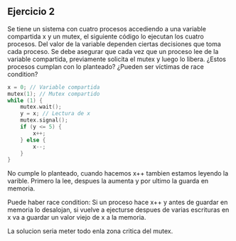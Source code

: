 ## Ejercicio 2
Se tiene un sistema con cuatro procesos accediendo a una variable compartida x y un mutex, el
siguiente código lo ejecutan los cuatro procesos. Del valor de la variable dependen ciertas decisiones
que toma cada proceso. Se debe asegurar que cada vez que un proceso lee de la variable compartida,
previamente solicita el mutex y luego lo libera. ¿Estos procesos cumplan con lo planteado? ¿Pueden
ser víctimas de race condition?

```c
x = 0; // Variable compartida
mutex(1); // Mutex compartido
while (1) {
    mutex.wait();
    y = x; // Lectura de x
    mutex.signal();
    if (y <= 5) {
        x++;
    } else {
        x--;
    }
}
```

No cumple lo planteado, cuando hacemos x++ tambien estamos leyendo la varible. 
Primero la lee, despues la aumenta y por ultimo la guarda en memoria.

Puede haber race condition: Si un proceso hace x++ y antes de guardar en memoria lo desalojan,
si vuelve a ejecturse despues de varias escrituras en x va a guardar un valor viejo de x a la memoria.

La solucion seria meter todo enla zona critica del mutex.